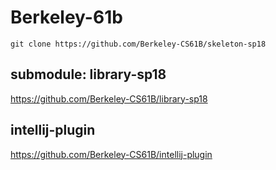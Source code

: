 # Berkeley-61b
`git clone https://github.com/Berkeley-CS61B/skeleton-sp18`

## submodule: library-sp18
https://github.com/Berkeley-CS61B/library-sp18

## intellij-plugin
https://github.com/Berkeley-CS61B/intellij-plugin



